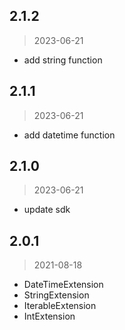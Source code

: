 ## 2.1.2

> 2023-06-21

- add string function

## 2.1.1

> 2023-06-21

- add datetime function

## 2.1.0

> 2023-06-21

- update sdk

## 2.0.1

> 2021-08-18

- DateTimeExtension
- StringExtension
- IterableExtension
- IntExtension
